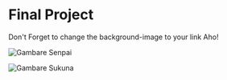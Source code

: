 # Final Project


Don't Forget to change the background-image to your link Aho!

![Gambare Senpai](https://scontent.famd8-1.fna.fbcdn.net/v/t1.6435-9/191409082_4243083969069718_2458734874959626651_n.jpg?stp=cp0_dst-jpg_e15_q65_s320x320&_nc_cat=106&ccb=1-7&_nc_sid=110474&_nc_ohc=80ptFaNSMcUAX-1J5hl&_nc_ht=scontent.famd8-1.fna&oh=00_AfCAGaEqJ3-zVWc-7pWyj59pu_W9tmT8CWpj5d3CBUFzsA&oe=63EE0A15)

![Gambare Sukuna](https://i.pinimg.com/originals/3e/6b/9c/3e6b9ca4a767060ccdd4bf35356cf393.jpg)
